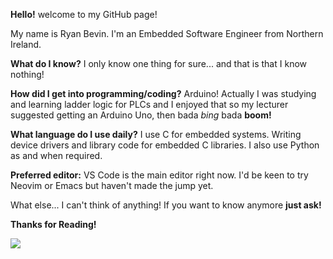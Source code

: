 **Hello!** welcome to my GitHub page! 

My name is Ryan Bevin. I'm an Embedded Software Engineer from Northern Ireland.

**What do I know?** I only know one thing for sure... and that is that I know nothing!

**How did I get into programming/coding?** Arduino! Actually I was studying and learning ladder logic for PLCs and I enjoyed that so my lecturer suggested getting an Arduino Uno, then bada *bing* bada **boom!**

**What language do I use daily?** I use C for embedded systems. Writing device drivers and library code for embedded C libraries. I also use Python as and when required.

**Preferred editor:** VS Code is the main editor right now. I'd be keen to try Neovim or Emacs but haven't made the jump yet. 

What else... I can't think of anything! If you want to know anymore **just ask!**

**Thanks for Reading!**

![](https://komarev.com/ghpvc/?username=rbevin777&style=fplastic&color=brightgreen)
<!---
rbevin777/rbevin777 is a ✨ special ✨ repository because its `README.md` (this file) appears on your GitHub profile.
You can click the Preview link to take a look at your changes.
--->
